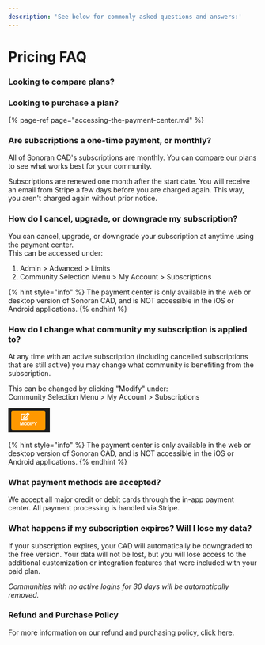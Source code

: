 ```yaml
---
description: 'See below for commonly asked questions and answers:'
---
```


# Pricing FAQ

### Looking to compare plans?

### Looking to purchase a plan?

{% page-ref page="accessing-the-payment-center.md" %}

### Are subscriptions a one-time payment, or monthly?

All of Sonoran CAD's subscriptions are monthly. You can [compare our plans](https://sonorancad.com/app/#/pricing) to see what works best for your community.  
  
Subscriptions are renewed one month after the start date. You will receive an email from Stripe a few days before you are charged again. This way, you aren't charged again without prior notice.

### How do I cancel, upgrade, or downgrade my subscription?

You can cancel, upgrade, or downgrade your subscription at anytime using the payment center.  
This can be accessed under:

1. Admin &gt; Advanced &gt; Limits
2. Community Selection Menu &gt; My Account &gt; Subscriptions

{% hint style="info" %}
The payment center is only available in the web or desktop version of Sonoran CAD, and is NOT accessible in the iOS or Android applications.
{% endhint %}

### How do I change what community my subscription is applied to?

At any time with an active subscription \(including cancelled subscriptions that are still active\) you may change what community is benefiting from the subscription.  
  
This can be changed by clicking "Modify" under:  
     Community Selection Menu &gt; My Account &gt; Subscriptions

![Subscription &quot;MODIFY&quot; Button](../../.gitbook/assets/image%20%2863%29.png)

{% hint style="info" %}
The payment center is only available in the web or desktop version of Sonoran CAD, and is NOT accessible in the iOS or Android applications.
{% endhint %}

### What payment methods are accepted?

We accept all major credit or debit cards through the in-app payment center. All payment processing is handled via Stripe.

### What happens if my subscription expires? Will I lose my data?

If your subscription expires, your CAD will automatically be downgraded to the free version. Your data will not be lost, but you will lose access to the additional customization or integration features that were included with your paid plan.

_Communities with no active logins for 30 days will be automatically removed._

### Refund and Purchase Policy

For more information on our refund and purchasing policy, click [here](../../other/policy/refund-and-purchase-policy.md).


